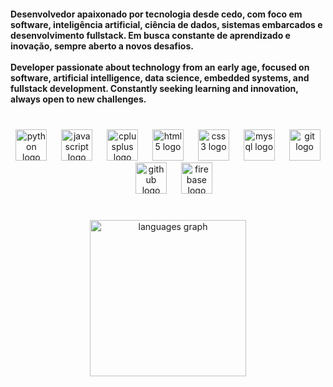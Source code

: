 <h4 align="left">Desenvolvedor apaixonado por tecnologia desde cedo, com foco em software, inteligência artificial, ciência de dados, sistemas embarcados e desenvolvimento fullstack. Em busca constante de aprendizado e inovação, sempre aberto a novos desafios.<br><br>Developer passionate about technology from an early age, focused on software, artificial intelligence, data science, embedded systems, and fullstack development. Constantly seeking learning and innovation, always open to new challenges.</h4>

###

<br clear="both">

<div align="center">
  <img src="https://skillicons.dev/icons?i=py" height="50" alt="python logo"  />
  <img width="15" />
  <img src="https://skillicons.dev/icons?i=js" height="50" alt="javascript logo"  />
  <img width="15" />
  <img src="https://skillicons.dev/icons?i=cpp" height="50" alt="cplusplus logo"  />
  <img width="15" />
  <img src="https://skillicons.dev/icons?i=html" height="50" alt="html5 logo"  />
  <img width="15" />
  <img src="https://skillicons.dev/icons?i=css" height="50" alt="css3 logo"  />
  <img width="15" />
  <img src="https://skillicons.dev/icons?i=mysql" height="50" alt="mysql logo"  />
  <img width="15" />
  <img src="https://skillicons.dev/icons?i=git" height="50" alt="git logo"  />
  <img width="15" />
  <img src="https://skillicons.dev/icons?i=github" height="50" alt="github logo"  />
  <img width="15" />
  <img src="https://skillicons.dev/icons?i=firebase" height="50" alt="firebase logo"  />
</div>

###

<br clear="both">

<div align="center">
  <img src="https://github-readme-stats.vercel.app/api/top-langs?username=Kauakim&locale=en&hide_title=false&layout=compact&card_width=320&langs_count=6&theme=highcontrast&hide_border=true&order=2" height="250" alt="languages graph"  />
</div>

###
